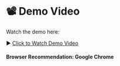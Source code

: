 # 📽️ Demo Video

Watch the demo here:

▶️ [Click to Watch Demo Video](https://drive.google.com/file/d/1Bdp-4FQl5S1hKoel9IVrC-ytOXG7QThZ/view?usp=sharing)

#### Browser Recommendation: Google Chrome
